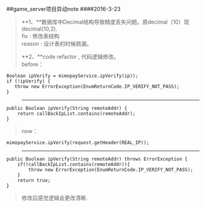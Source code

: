 ##game_server项目异动note
####2016-3-23
> **1、**数据库中Decimal结构导致精度丢失问题。原decimal（10）现decimal(10,2).  
>  fix : 修改表结构  
> reason : 设计表的时候疏漏。
>   
> **2、**code refactor , 代码逻辑修改。  
> before：  
>   
    Boolean ipVerify = mimopayService.ipVerify(ip));
    if (!ipVerify) {
       throw new ErrorException(EnumReturnCode.IP_VERIFY_NOT_PASS);
    }
> ----
    public Boolean ipVerify(String remoteAddr) {
        return callBackIpList.contains(remoteAddr);
    }     
> now：
> 
    mimopayService.ipVerify(request.getHeader(REAL_IP));
>   ----    
    public Boolean ipVerify(String remoteAddr) throws ErrorException {
        if(!callBackIpList.contains(remoteAddr)){
            throw new ErrorException(EnumReturnCode.IP_VERIFY_NOT_PASS);
        }
        return true;
    }
> 修改后感觉逻辑会更改清晰.
 
